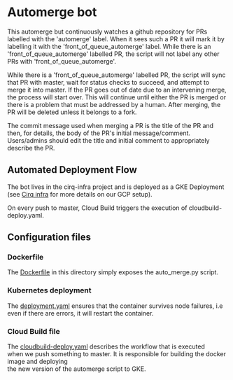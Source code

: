 # Automerge bot 

This automerge but continuously watches a github repository for PRs labelled with the
'automerge' label. When it sees such a PR it will mark it by labelling it with
the 'front_of_queue_automerge' label. While there is an 'front_of_queue_automerge'
labelled PR, the script will not label any other PRs with 'front_of_queue_automerge'.

While there is a 'front_of_queue_automerge' labelled PR, the script will sync that PR
with master, wait for status checks to succeed, and attempt to merge it into master.
If the PR goes out of date due to an intervening merge, the process will start over.
This will continue until either the PR is merged or there is a problem that must be
addressed by a human. After merging, the PR will be deleted unless it belongs to a
fork.

The commit message used when merging a PR is the title of the PR and then, for details,
the body of the PR's initial message/comment. Users/admins should edit the title and
initial comment to appropriately describe the PR.

## Automated Deployment Flow 

The bot lives in the cirq-infra project and is deployed as a GKE Deployment \
(see [Cirq infra](../cirq-infra/README.md) for more details on our GCP setup).
 
On every push to master, Cloud Build triggers the execution of cloudbuild-deploy.yaml.

## Configuration files 

### Dockerfile 

The [Dockerfile](Dockerfile) in this directory simply exposes the auto_merge.py script. 

### Kubernetes deployment

The [deployment.yaml](deployment.yaml) ensures that the container survives node failures, i.e 
even if there are errors, it will restart the container. 

### Cloud Build file 

The [cloudbuild-deploy.yaml](cloudbuild-deploy.yaml) describes the workflow that is executed \
when we push something to master. It is responsible for building the docker image and deploying \
the new version of the automerge script to GKE.  

